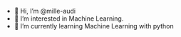- 👋 Hi, I’m @mille-audi
- 👀 I’m interested in Machine Learning. 
- 🌱 I’m currently learning Machine Learning with python

